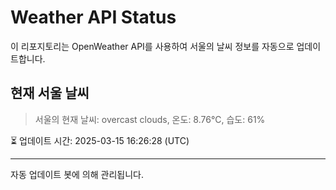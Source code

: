 
# Weather API Status

이 리포지토리는 OpenWeather API를 사용하여 서울의 날씨 정보를 자동으로 업데이트합니다.

## 현재 서울 날씨
> 서울의 현재 날씨: overcast clouds, 온도: 8.76°C, 습도: 61%

⏳ 업데이트 시간: 2025-03-15 16:26:28 (UTC)

---
자동 업데이트 봇에 의해 관리됩니다.
